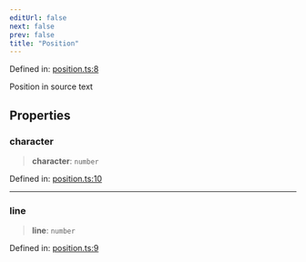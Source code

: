 ```yaml
---
editUrl: false
next: false
prev: false
title: "Position"
---
```


Defined in: [position.ts:8](https://github.com/rcs-agents/rcs-lang/blob/87d9b510946a70cf66b4d271e76c67f8499b8d1d/packages/ast/src/position.ts#L8)

Position in source text

## Properties

### character

> **character**: `number`

Defined in: [position.ts:10](https://github.com/rcs-agents/rcs-lang/blob/87d9b510946a70cf66b4d271e76c67f8499b8d1d/packages/ast/src/position.ts#L10)

***

### line

> **line**: `number`

Defined in: [position.ts:9](https://github.com/rcs-agents/rcs-lang/blob/87d9b510946a70cf66b4d271e76c67f8499b8d1d/packages/ast/src/position.ts#L9)
